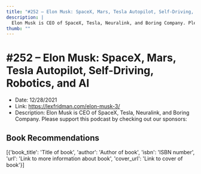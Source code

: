 ```yaml
---
title: "#252 – Elon Musk: SpaceX, Mars, Tesla Autopilot, Self-Driving, Robotics, and AI"
description: |
  Elon Musk is CEO of SpaceX, Tesla, Neuralink, and Boring Company. Please support this podcast by checking out our sponsors:"
thumb: ""
---
```


# #252 – Elon Musk: SpaceX, Mars, Tesla Autopilot, Self-Driving, Robotics, and AI

  - Date: 12/28/2021
  - Link: https://lexfridman.com/elon-musk-3/
  - Description: Elon Musk is CEO of SpaceX, Tesla, Neuralink, and Boring Company. Please support this podcast by checking out our sponsors:

## Book Recommendations

[{'book_title': 'Title of book', 'author': 'Author of book', 'isbn': 'ISBN number', 'url': 'Link to more information about book', 'cover_url': 'Link to cover of book'}]